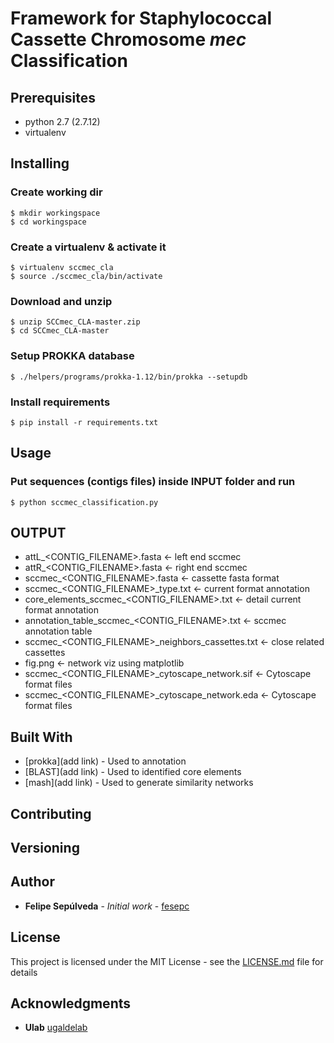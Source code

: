 # Framework for Staphylococcal Cassette Chromosome *mec* Classification 

## Prerequisites

* python 2.7 (2.7.12)
* virtualenv

## Installing

### Create working dir

```
$ mkdir workingspace
$ cd workingspace
```

### Create a virtualenv & activate it
```
$ virtualenv sccmec_cla
$ source ./sccmec_cla/bin/activate

```

### Download and unzip 
```
$ unzip SCCmec_CLA-master.zip
$ cd SCCmec_CLA-master

```
### Setup PROKKA database
```
$ ./helpers/programs/prokka-1.12/bin/prokka --setupdb

```
### Install requirements
```
$ pip install -r requirements.txt
```

## Usage
### Put sequences (contigs files) inside INPUT folder and run

```
$ python sccmec_classification.py
```

## OUTPUT

* attL_<CONTIG_FILENAME>.fasta <- left end sccmec
* attR_<CONTIG_FILENAME>.fasta <- right end sccmec
* sccmec_<CONTIG_FILENAME>.fasta <- cassette fasta format
* sccmec_<CONTIG_FILENAME>_type.txt <- current format annotation
* core_elements_sccmec_<CONTIG_FILENAME>.txt <- detail current format annotation
* annotation_table_sccmec_<CONTIG_FILENAME>.txt <- sccmec annotation table 
* sccmec_<CONTIG_FILENAME>_neighbors_cassettes.txt <- close related cassettes
* fig.png <- network viz using matplotlib
* sccmec_<CONTIG_FILENAME>_cytoscape_network.sif <- Cytoscape format files
* sccmec_<CONTIG_FILENAME>_cytoscape_network.eda <- Cytoscape format files 



## Built With

* [prokka](add link) - Used to annotation
* [BLAST](add link) - Used to identified core elements
* [mash](add link) - Used to generate similarity networks

## Contributing

## Versioning

## Author

* **Felipe Sepúlveda** - *Initial work* - [fesepc](https://github.com/fesepc)

## License

This project is licensed under the MIT License - see the [LICENSE.md](LICENSE.md) file for details

## Acknowledgments

* **Ulab** [ugaldelab](https://github.com/ugaldelab) 

